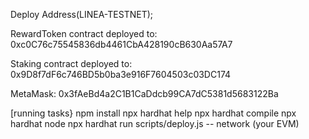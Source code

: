 Deploy Address(LINEA-TESTNET);

RewardToken contract deployed to: 0xc0C76c75545836db4461CbA428190cB630Aa57A7

Staking contract deployed to: 0x9D8f7dF6c746BD5b0ba3e916F7604503c03DC174

MetaMask: 0x3fAeBd4a2C1B1CaDdcb99CA7dC5381d5683122Ba

[running tasks}
npm install
npx hardhat help
npx hardhat compile
npx hardhat node
npx hardhat run scripts/deploy.js -- network (your EVM)
